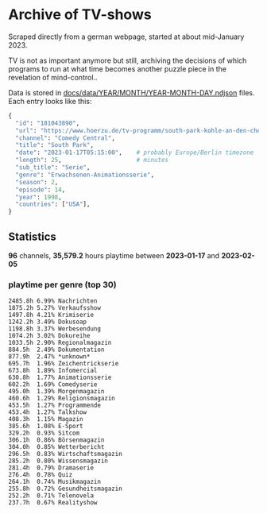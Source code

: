 # Archive of TV-shows

Scraped directly from a german webpage, started at about mid-January 2023.

TV is not as important anymore but still, archiving the decisions of which programs to run at what time
becomes another puzzle piece in the revelation of mind-control.. 

Data is stored in [docs/data/YEAR/MONTH/YEAR-MONTH-DAY.ndjson](docs/data/) files. 
Each entry looks like this:

```python
{
  "id": "181043890", 
  "url": "https://www.hoerzu.de/tv-programm/south-park-kohle-an-den-chefkoch/bid_181043890/", 
  "channel": "Comedy Central", 
  "title": "South Park", 
  "date": "2023-01-17T05:15:00",    # probably Europe/Berlin timezone 
  "length": 25,                     # minutes 
  "sub_title": "Serie", 
  "genre": "Erwachsenen-Animationsserie", 
  "season": 2, 
  "episode": 14, 
  "year": 1998, 
  "countries": ["USA"],
}
```

## Statistics

**96** channels, **35,579.2** hours playtime between **2023-01-17** and **2023-02-05**


### playtime per genre (top 30)

    2485.8h 6.99% Nachrichten
    1875.2h 5.27% Verkaufsshow
    1497.8h 4.21% Krimiserie
    1242.2h 3.49% Dokusoap
    1198.8h 3.37% Werbesendung
    1074.2h 3.02% Dokureihe
    1033.5h 2.90% Regionalmagazin
    884.5h  2.49% Dokumentation
    877.9h  2.47% *unknown*
    695.7h  1.96% Zeichentrickserie
    673.8h  1.89% Infomercial
    630.8h  1.77% Animationsserie
    602.2h  1.69% Comedyserie
    495.0h  1.39% Morgenmagazin
    460.6h  1.29% Religionsmagazin
    453.5h  1.27% Programmende
    453.4h  1.27% Talkshow
    408.3h  1.15% Magazin
    385.6h  1.08% E-Sport
    329.2h  0.93% Sitcom
    306.1h  0.86% Börsenmagazin
    304.0h  0.85% Wetterbericht
    296.5h  0.83% Wirtschaftsmagazin
    285.2h  0.80% Wissensmagazin
    281.4h  0.79% Dramaserie
    276.4h  0.78% Quiz
    264.1h  0.74% Musikmagazin
    255.8h  0.72% Gesundheitsmagazin
    252.2h  0.71% Telenovela
    237.7h  0.67% Realityshow
